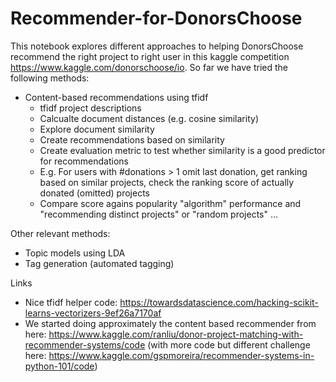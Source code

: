 # Recommender-for-DonorsChoose

This notebook explores different approaches to helping DonorsChoose recommend the right project to right user in this kaggle competition https://www.kaggle.com/donorschoose/io. So far we have tried the following methods:

- Content-based recommendations using tfidf
  - tfidf project descriptions
  - Calcualte document distances (e.g. cosine similarity)
  - Explore document similarity
  - Create recommendations based on similarity
  - Create evaluation metric to test whether similarity is a good predictor for recommendations
  - E.g. For users with #donations > 1 omit last donation, get ranking based on similar projects, check the ranking score of actually donated (omitted) projects
  - Compare score agains popularity "algorithm" performance and "recommending distinct projects" or "random projects"
    ...

Other relevant methods:

- Topic models using LDA
- Tag generation (automated tagging)

Links

- Nice tfidf helper code: https://towardsdatascience.com/hacking-scikit-learns-vectorizers-9ef26a7170af
- We started doing approximately the content based recommender from here: https://www.kaggle.com/ranliu/donor-project-matching-with-recommender-systems/code (with more code but different challenge here: https://www.kaggle.com/gspmoreira/recommender-systems-in-python-101/code)

